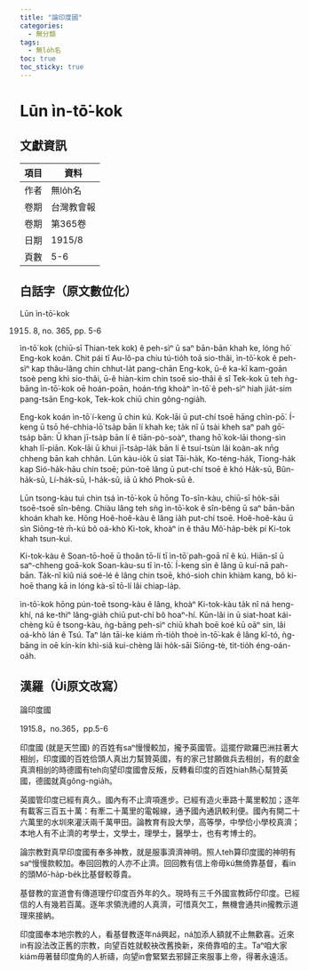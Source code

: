 ```yaml
---
title: "論印度國"
categories:
  - 無分類
tags:
  - 無lo̍h名
toc: true
toc_sticky: true
---
```


# Lūn ìn-tō͘-kok

## 文獻資訊

| 項目 | 資料 |
|---|---|
| 作者 | 無lo̍h名 |
| 卷期 | 台灣教會報 |
| 卷期 | 第365卷 |
| 日期 | 1915/8 |
| 頁數 | 5-6 |

## 白話字（原文數位化）

Lūn ìn-tō͘-kok

1915. 8, no. 365, pp. 5-6

ìn-tō͘ kok (chiū-sī Thian-tek kok) ê peh-sìⁿ ū saⁿ bān-bān khah ke, lóng hō͘ Eng-kok koán. Chit pái tī Au-lô-pa chiu tú-tio̍h toā sio-thâi, ìn-tō͘-kok ê peh-sìⁿ kap thâu-lâng chin chhut-la̍t pang-chān Eng-kok, ū-ê ka-kī kam-goān tsoè peng khì sio-thâi, ū-ê hiàn-kim chin tsoē sio-thâi ê sî Tek-kok ū teh ǹg-bāng ìn-tō͘-kok oē hoán-poān, hoán-tńg khoàⁿ ìn-tō͘ ê peh-sìⁿ hiah jia̍t-sim pang-tsān Eng-kok, Tek-kok chiū chin gông-ngia̍h.

Eng-kok koán ìn-tō͘ í-keng ū chin kú. Kok-lāi ū put-chí tsoē hāng chìn-pō͘. Í-keng ū tsō hé-chhia-lō͘ tsa̍p bān lí khah ke; ta̍k nî ū tsài kheh saⁿ pah gō͘-tsa̍p bān: Ū khan jī-tsa̍p bān lí ê tiān-pò-soàⁿ, thang hō͘ kok-lāi thong-sìn khah lī-piān. Kok-lāi ū khui jī-tsa̍p-la̍k bān lí ê tsuí-tsùn lâi koàn-ak nn̄g chheng bān kah chhân. Lūn kàu-io̍k ū siat Tāi-ha̍k, Ko-téng-ha̍k, Tiong-ha̍k kap Sió-ha̍k-hāu chin tsoē; pún-toē lâng ū put-chí tsoē ê khó Ha̍k-sū, Bûn-ha̍k-sū, Lí-ha̍k-sū, I-ha̍k-sū, iā ū khó Phok-sū ê.

Lūn tsong-kàu tuì chin tsá ìn-tō͘-kok ū hōng To-sîn-kàu, chiū-sī ho̍k-sāi tsoē-tsoē sîn-bêng. Chiàu lâng teh sǹg ìn-tō͘-kok ê sîn-bêng ū saⁿ bān-bān khoán khah ke. Hōng Hoê-hoê-kàu ê lâng ia̍h put-chí tsoē. Hoê-hoê-kàu ū sìn Siōng-tè m̄-kú bô oá-khò Ki-tok, khoàⁿ in ê thâu Mô͘-ha̍p-be̍k pí Ki-tok khah tsun-kuì.

Ki-tok-kàu ê Soan-tō-hoē ū thoân tō-lí tī ìn-tō͘ pah-goā nî ê kú. Hiān-sî ū saⁿ-chheng goā-kok Soan-kàu-su tī ìn-tō͘. Í-keng sìn ê lâng ū kuí-nā pah-bān. Ta̍k-nî kiû niá soé-lé ê lâng chin tsoē, khó-sioh chin khiàm kang, bô ki-hoē thang kā in lóng kà-sī tō-lí lâi chiap-la̍p.

ìn-tō͘-kok hōng pún-toē tsong-kàu ê lâng, khoàⁿ Ki-tok-kàu ta̍k nî ná heng-khí, ná ke-thiⁿ lâng-gia̍h chiū put-chí bô hoaⁿ-hí. Kūn-lâi in ū siat-hoat kái-chèng kū ê tsong-kàu, ǹg-bāng peh-sìⁿ chiū khah boē koé kū oāⁿ sin, lâi oá-khò lán ê Tsú. Taⁿ lán tāi-ke kiám m̄-tio̍h thoè ìn-tō͘-kak ê lâng kî-tó, ǹg-bāng in oē kín-kín khì-siâ kui-chèng lâi ho̍k-sāi Siōng-tè, tit-tio̍h éng-oán-oa̍h.

## 漢羅（Ùi原文改寫）

論印度國

1915.8，no.365，pp.5-6

印度國 (就是天竺國) 的百姓有saⁿ慢慢較加，攏予英國管。這擺佇歐羅巴洲拄著大相刣，印度國的百姓佮頭人真出力幫贊英國，有的家己甘願做兵去相刣，有的獻金真濟相刣的時德國有teh向望印度國會反叛，反轉看印度的百姓hiah熱心幫贊英國，德國就真gông-ngia̍h。

英國管印度已經有真久。國內有不止濟項進步。已經有造火車路十萬里較加；逐年有載客三百五十萬：有牽二十萬里的電報線，通予國內通訊較利便。國內有開二十六萬里的水圳來灌沃兩千萬甲田。論教育有設大學，高等學，中學佮小學校真濟；本地人有不止濟的考學士，文學士，理學士，醫學士，也有考博士的。

論宗教對真早印度國有奉多神教，就是服事濟濟神明。照人teh算印度國的神明有saⁿ慢慢款較加。奉回回教的人亦不止濟。回回教有信上帝毋kú無倚靠基督，看in 的頭Mô͘-ha̍p-be̍k比基督較尊貴。

基督教的宣道會有傳道理佇印度百外年的久。現時有三千外國宣教師佇印度。已經信的人有幾若百萬。逐年求領洗禮的人真濟，可惜真欠工，無機會通共in攏教示道理來接納。

印度國奉本地宗教的人，看基督教逐年ná興起，ná加添人額就不止無歡喜。近來in有設法改正舊的宗教，向望百姓就較袂改舊換新，來倚靠咱的主。Taⁿ咱大家kiám毋著替印度角的人祈禱，向望in會緊緊去邪歸正來服事上帝，得著永遠活。
